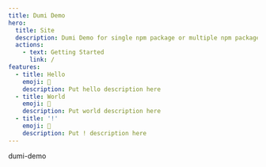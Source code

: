 ```yaml
---
title: Dumi Demo
hero:
  title: Site
  description: Dumi Demo for single npm package or multiple npm package
  actions:
    - text: Getting Started
      link: /
features:
  - title: Hello
    emoji: 💎
    description: Put hello description here
  - title: World
    emoji: 🌈
    description: Put world description here
  - title: '!'
    emoji: 🚀
    description: Put ! description here
---
```


dumi-demo

